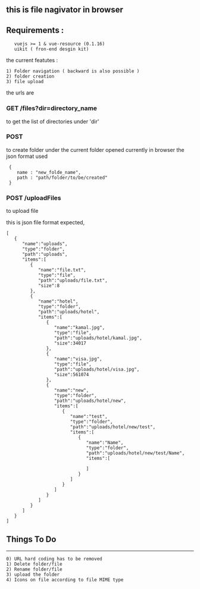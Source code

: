 ## this is file nagivator in browser 

## Requirements :
```
   vuejs >= 1 & vue-resource (0.1.16) 
   uikit ( fron-end desgin kit)
```

the current featutes :
```
1) Folder navigation ( backward is also possible )
2) folder creation 
3) file upload
```


the urls are

### GET /files?dir=directory_name
  to get the list of directories under 'dir'  
### POST 
  to create folder under the current folder opened currently in browser
  the json format used
  ```
   {
      name : "new_folde_name",
      path : "path/folder/to/be/created"
   }
  ```
### POST /uploadFiles 
  to upload file 

this is json file format expected, 
```
[  
   {  
      "name":"uploads",
      "type":"folder",
      "path":"uploads",
      "items":[  
         {  
            "name":"file.txt",
            "type":"file",
            "path":"uploads/file.txt",
            "size":8
         },
         {  
            "name":"hotel",
            "type":"folder",
            "path":"uploads/hotel",
            "items":[  
               {  
                  "name":"kamal.jpg",
                  "type":"file",
                  "path":"uploads/hotel/kamal.jpg",
                  "size":34017
               },
               {  
                  "name":"visa.jpg",
                  "type":"file",
                  "path":"uploads/hotel/visa.jpg",
                  "size":561074
               },
               {  
                  "name":"new",
                  "type":"folder",
                  "path":"uploads/hotel/new",
                  "items":[  
                     {  
                        "name":"test",
                        "type":"folder",
                        "path":"uploads/hotel/new/test",
                        "items":[  
                           {  
                              "name":"Name",
                              "type":"folder",
                              "path":"uploads/hotel/new/test/Name",
                              "items":[  

                              ]
                           }
                        ]
                     }
                  ]
               }
            ]
         }
      ]
   }
]
```

## Things To Do
---------------
```
0) URL hard coding has to be removed
1) Delete folder/file
2) Rename folder/file
3) upload the folder 
4) Icons on file according to file MIME type  
```
